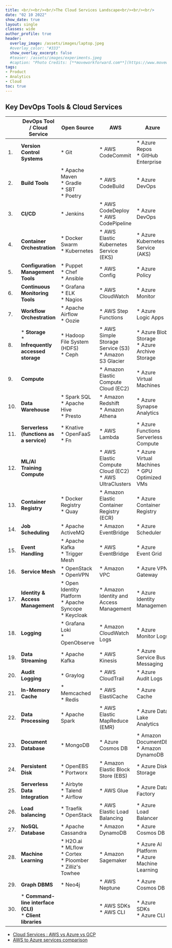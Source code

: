 ```yaml
---
title: <br/><br/><br/>The Cloud Services Landscape<br/><br/><br/>
date: "02 10 2022"
show_date: true
layout: single
classes: wide
author_profile: true
header:
  overlay_image: /assets/images/laptop.jpeg
  #overlay_color: "#333"
  show_overlay_excerpt: false
  #teaser: /assets/images/experiments.jpeg
  #caption: "Photo Credits: [**moveworkforward.com**](https://www.moveworkforward.com/blog/aws-vs-azure-vs-google-cloud-which-cloud-services-is-better-for-enterprises)" 
tags:
- Product
- Analytics
- Cloud
toc: true
---
```


## Key DevOps Tools & Cloud Services


|    | **DevOps Tool / Cloud Service**         | **Open Source**                     | **AWS**                   | **Azure**                 | **GCP**                   |
|----|---------------------------|-------------------------------|----------------------------|----------------------------|----------------------------|
| 1. | **Version Control Systems**  | * Git            | * AWS CodeCommit                 | * Azure Repos <br/> * GitHub Enterprise                 | * GCP Cloud Source Repositories              |
| 2. | **Build Tools**  | * Apache Maven <br/> * Gradle <br/> * SBT  <br/> * Poetry          | * AWS CodeBuild                 | * Azure DevOps                | * GCP Cloud Build                |
| 3. | **CI/CD**  | * Jenkins            | * AWS CodeDeploy <br/> * AWS CodePipeline                  | * Azure DevOps               | * GCP Cloud Deploy                |
| 4. | **Container Orchestration** | * Docker Swarm <br/> * Kubernetes            | * AWS Elastic Kubernetes Service (EKS)                 | * Azure Kubernetes Service (AKS)                | * Google Kubernetes Engine (GKE)                |
| 5. | **Configuration Management Tools** | * Puppet <br/> * Chef <br/> * Ansible            | * AWS Config                 | * Azure Policy               | * GCP Asset Inventory                |
| 6. | **Continuous Monitoring Tools** | * Grafana <br/> * ELK <br/> * Nagios            | * AWS CloudWatch                 | * Azure Monitor                | * GCP Cloud Monitoring                |
| 7. | **Workflow Orchestration** | * Apache Airflow <br/> * Oozie            | * AWS Step Functions                 | * Azure Logic Apps                | * Workflows                |
| 8. | * **Storage** <br/> * **Infrequently accessed storage** | * Hadoop File System (HDFS) <br/> * Ceph            | * AWS Simple Storage Service (S3) <br/> * Amazon S3 Glacier                 | * Azure Blob Storage <br/> * Azure Archive Storage               | * Cloud Storage <br/> * Cloud Storage Archive|
| 9. | **Compute** |             | * Amazon Elastic Compute Cloud (EC2)                 | * Azure Virtual Machines                | * GCP Compute Engine                |
| 10. | **Data Warehouse** | * Spark SQL <br/> * Apache Hive <br/> * Presto            | * Amazon Redshift <br/> * Amazon Athena                 | * Azure Synapse Analytics                | * BigQuery                |
| 11. | **Serverless** <br/> **(functions as a service)** | * Knative <br/> * OpenFaaS <br/> * Fn           | * AWS Lambda                  | * Azure Functions Serverless Compute               | * Cloud Functions                 |
| 12. | **ML/AI Training Compute** |             | * AWS Elastic Compute Cloud (EC2) <br/> * AWS UltraClusters                 | * Azure Virtual Machines <br/> * GPU Optimized VMs                | * Cloud GPUs <br/> * Cloud TPU                |
| 13. | **Container Registry** | * Docker Registry <br/> * Quay            | * Amazon Elastic Container Registry (ECR)                 | * Azure Container Registry                | * Artifact Registry                |
| 14. | **Job Scheduling** | * Apache ActiveMQ            | * Amazon EventBridge                 | * Azure Scheduler                | * Cloud Scheduler                |
| 15. | **Event Handling** | * Apache Kafka <br/> * Trigger Mesh            | * AWS EventBridge                 | * Azure Event Grid                | * Eventarc                |
| 16. | **Service Mesh**             | * OpenStack <br/> * OpenVPN            | * Amazon VPC                 | * Azure VPN Gateway                | * Cloud Router                |
| 17. | **Identity & Access Management** | * Open Identity Platform <br/> * Apache Syncope <br/> * Keycloak            | * Amazon Identity and Access Management                 | * Azure Identity Management                | * Identity and Access Management                |
| 18. | **Logging** | * Grafana Loki <br/> * OpenObserve            | * Amazon CloudWatch Logs                 | * Azure Monitor Logs                | * Cloud Logging                |
| 19. | **Data Streaming** | * Apache Kafka            | * AWS Kinesis                 | * Azure Service Bus Messaging               | * Pub/Sub               |
| 20. | **Audit Logging** |  * Graylog           | * AWS CloudTrail                 | * Azure Audit Logs                | * Cloud Audit Logs                |
| 21. | **In-Memory Cache** | * Memcached <br/> * Redis            | * AWS ElastiCache                 | * Azure Cache               | * GCP Memorystore                |
| 22. | **Data Processing** | * Apache Spark            | * AWS Elastic MapReduce (EMR)                 | * Azure Data Lake Analytics               | * GCP Dataproc                |
| 23. | **Document Database** | * MongoDB            | * Azure Cosmos DB                 | * Amazon DocumentDB <br/> * Amazon DynamoDB               | * Firestore               |
| 24. | **Persistent Disk** | * OpenEBS <br/> * Portworx            | * Amazon Elastic Block Store (EBS)                | * Azure Disk Storage               | * Block storage                |
| 25. | **Serverless Data Integration** | * Airbyte <br/> * Talend <br/> * Airflow           | * AWS Glue                | * Azure Data Factory              | * GCP Dataflow               |
| 26. | **Load balancing** | * Traefik <br/> * OpenStack           | * AWS Elastic Load Balancing                | * Azure Load Balancer              | * Cloud Load Balancing              |
| 27. | **NoSQL Database** | * Apache Cassandra            | * Amazon DynamoDB                 | * Azure Cosmos DB                | * Cloud Bigtable                |
| 28. | **Machine Learning** | * H2O.ai <br/> * MLflow <br/> * Cortex <br/> * Ploomber <br/> * Zilliz's Towhee             | * Amazon Sagemaker                | * Azure AI Platform <br/> * Azure Machine Learning                | * Vertex AI                 |
| 29. | **Graph DBMS** | * Neo4j            | * AWS Neptune               | * Azure Cosmos DB              |               |
| 30. | * **Command-line interface (CLI)** <br/> * **Client libraries** |             | * AWS SDKs <br/> * AWS CLI                | * Azure SDKs <br/> * Azure CLI               | * Cloud SDK                |



* [Cloud Services : AWS vs Azure vs GCP](https://cloud.google.com/docs/get-started/aws-azure-gcp-service-comparison)
* [AWS to Azure services comparison](https://learn.microsoft.com/en-us/azure/architecture/aws-professional/services)
